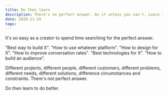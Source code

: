 ```yaml
---
title: Do then learn
description: There's no perfect answer. Do it unless you can't. Learn to do it better.
date: 2020-11-24
tags:
---
```

It's so easy as a creator to spend time searching for the perfect answer. 

"Best way to build X". "How to use whatever platform". "How to design for X". "How to improve conversation rates". "Best technologies for X". "How to build an audience".

Different projects, different people, different customers, different problems, different needs, different solutions, difference circumstances and constraints. There's not perfect answer.

Do then learn to do better.

